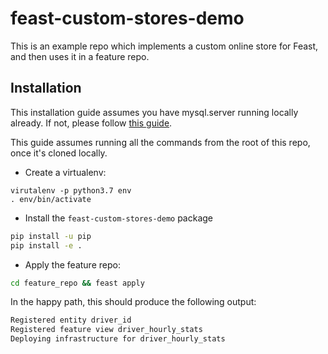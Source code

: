 # feast-custom-stores-demo

This is an example repo which implements a custom online store for Feast, and then uses it in a feature repo.

## Installation

This installation guide assumes you have mysql.server running locally already. 
If not, please follow [this guide](https://flaviocopes.com/mysql-how-to-install/).

This guide assumes running all the commands from the root of this repo, once it's cloned locally.

- Create a virtualenv: 
```
virutalenv -p python3.7 env
. env/bin/activate
```
- Install the `feast-custom-stores-demo` package
```bash
pip install -u pip
pip install -e .
```
- Apply the feature repo:
```bash
cd feature_repo && feast apply
```

In the happy path, this should produce the following output:
```bash
Registered entity driver_id
Registered feature view driver_hourly_stats
Deploying infrastructure for driver_hourly_stats
```